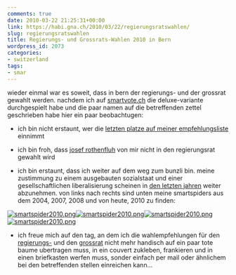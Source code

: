 ```yaml
---
comments: true
date: 2010-03-22 21:25:31+00:00
link: https://habi.gna.ch/2010/03/22/regierungsratswahlen/
slug: regierungsratswahlen
title: Regierungs- und Grossrats-Wahlen 2010 in Bern
wordpress_id: 2073
categories:
- switzerland
tags:
- smar
---
```


wieder einmal war es soweit, dass in bern der regierungs- und der grossrat gewahlt werden. nachdem ich auf [smartvote.ch](http://smartvote.ch) die deluxe-variante durchgespielt habe und die paar namen auf die betreffenden zettel geschrieben habe hier ein paar beobachtugen:




- ich bin nicht erstaunt, wer die [letzten platze auf meiner empfehlungsliste](http://identi.ca/notice/25689240) einnimmt




- ich bin froh, dass [josef rothenfluh](https://habi.gna.ch/2010/02/20/wahlwerbung-fail/) von mir nicht in den regierungsrat gewahlt wird




- ich bin erstaunt, dass ich weiter auf dem weg zum bunzli bin. meine zustimmung zu einem ausgebauten sozialstaat und einer gesellschaftlichen liberalisierung scheinen in [den letzten jahren](https://habi.gna.ch/2008/11/29/smartvote-2008/) weiter abzunehmen. von links nach rechts sind unten meine smartspiders aus dem 2004, 2007, 2008 und von heute, 2010 zu finden:




[![smartspider2010.png](https://habi.gna.ch/wp-content/uploads/2008/11/2004smartspider.jpg)](https://habi.gna.ch/wp-content/uploads/2008/11/2004smartspider.jpg)[![smartspider2010.png](https://habi.gna.ch/wp-content/uploads/2008/11/2007smartspider.jpg)](https://habi.gna.ch/wp-content/uploads/2008/11/2007smartspider.jpg)[![smartspider2010.png](https://habi.gna.ch/wp-content/uploads/2008/11/2008smartspider.jpg)](https://habi.gna.ch/wp-content/uploads/2008/11/2008smartspider.jpg)[![smartspider2010.png](https://habi.gna.ch/wp-content/uploads/2010/03/smartspider2010-tm1.jpg)](https://habi.gna.ch/wp-content/uploads/2010/03/smartspider20101.png)
  
  





- ich freue mich auf den tag, an dem ich die wahlempfehlungen für den [regierungs-](https://habi.gna.ch/wp-content/uploads/2010/03/smartvote_regierungsrat.pdf) und den [grossrat](https://habi.gna.ch/wp-content/uploads/2010/03/smartvote_grossrat.pdf) nicht mehr handisch auf ein paar tote baume ubertragen muss, in ein couvert zukleben, frankieren und in einen briefkasten werfen muss, sonder einfach per mail oder ähnlichem bei den betreffenden stellen einreichen kann...



